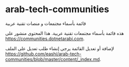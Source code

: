 # arab-tech-communities
قائمة بأسماء مجتمعات و منصات تقنية عربية

هذه قائمة بأسماء مجتمعات تقنية عربية. هذا المحتوى منشور على https://communities.dotnetarabi.com.

لإضافة أو تعديل القائمة يرجى إنشاء طلب تعديل على الملف
https://github.com/eashi/arab-tech-communities/blob/master/content/_index.md.
